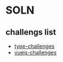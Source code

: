 # SOLN

## challengs list

* [type-challenges](https://github.com/type-challenges/type-challenges)
* [vuejs-challenges](https://github.com/webfansplz/vuejs-challenges)
